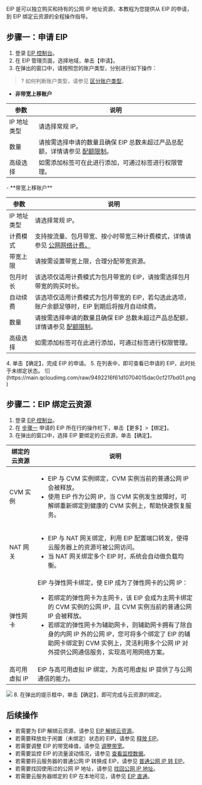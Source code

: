 EIP 是可以独立购买和持有的公网 IP 地址资源，本教程为您提供从 EIP 的申请，到 EIP 绑定云资源的全程操作指导。
## 步骤一：申请 EIP
1. 登录 [EIP 控制台](https://console.cloud.tencent.com/cvm/eip)。
2. 在 EIP 管理页面，选择地域，单击【申请】。
3. 在弹出的窗口中，请按照您的账户类型，分别进行如下操作：
>? 如何判断账户类型，请参见 [区分账户类型](https://tcloud-doc.isd.com/document/product/684/39903)。
>
 - **非带宽上移账户**
<table>
<thead>
<tr>
<th>参数</th>
<th>说明</th>
</tr>
</thead>
<tbody>
<tr>
<td>IP 地址类型</td>
<td>请选择常规 IP。</td>
</tr>
<tr>
<td>数量</td>
<td>请按需选择申请的数量且确保 EIP 总数未超过产品总配额，详情请参见 <a href="https://cloud.tencent.com/document/product/1199/41648?!#.E9.85.8D.E9.A2.9D.E9.99.90.E5.88.B6">配额限制</a>。</td>
</tr>
<tr>
<td>高级选择</td>
<td>如需添加标签可在此进行添加，可通过标签进行权限管理。</td>
</tr>
</tbody></table>
 - **带宽上移账户**<table>
<thead>
<tr>
<th>参数</th>
<th>说明</th>
</tr>
</thead>
<tbody>
<tr>
<td>IP 地址类型</td>
<td>请选择常规 IP。</td>
</tr>
<tr>
<td>计费模式</td>
<td>支持按流量、包月带宽、按小时带宽三种计费模式，详情请参见 <a href="https://buy.cloud.tencent.com/price/idc">公网网络计费。</a></td>
</tr>
<tr>
<td>带宽上限</td>
<td>请按需设置带宽上限，合理分配带宽资源。</td>
</tr>
<tr>
<td>包月时长</td>
<td>该选项仅适用计费模式为包月带宽的 EIP，请按需选择包月带宽的购买时长。</td>
</tr>
<tr>
<td>自动续费</td>
<td>该选项仅适用计费模式为包月带宽的 EIP，若勾选此选项，账户余额足够时，EIP 到期后将按月自动续费。</td>
</tr>
<tr>
<td>数量</td>
<td>请按需选择申请的数量且确保 EIP 总数未超过产品总配额，详情请参见 <a href="https://cloud.tencent.com/document/product/1199/41648?!#.E9.85.8D.E9.A2.9D.E9.99.90.E5.88.B6">配额限制</a>。</td>
</tr>
<tr>
<td>高级选择</td>
<td>如需添加标签可在此进行添加，可通过标签进行权限管理。</td>
</tr>
</tbody></table>
4. 单击【确定】，完成 EIP 的申请。
5. 在列表中，即可查看已申请的 EIP，此时处于未绑定状态。
![](https://main.qcloudimg.com/raw/9492216f61d10704015dac0cf217bd01.png)

## 步骤二：EIP 绑定云资源
1. 登录 [EIP 控制台](https://console.cloud.tencent.com/cvm/eip)。
2. 在 [步骤一](#.E6.AD.A5.E9.AA.A4.E4.B8.80.EF.BC.9A.E7.94.B3.E8.AF.B7-eip) 申请的 EIP 所在行的操作栏下，单击【更多】>【绑定】。
3. 在弹出的窗口中，选择 EIP 要绑定的云资源，单击【确定】。
<table>
<thead>
<tr>
<th width="15%">绑定的云资源</th>
<th width="85%">说明</th>
</tr>
</thead>
<tbody>
<tr>
<td>CVM 实例</td>
<td><ul><li>EIP 与 CVM 实例绑定，CVM 实例当前的普通公网 IP 会被释放。</li><li>使用 EIP 作为公网 IP，当 CVM 实例发生故障时，可解绑重新绑定到健康的 CVM 实例上，帮助快速恢复服务。</li></ul></td>
</tr>
<tr>
<td>NAT 网关</td>
<td><ul><li>EIP 与 NAT 网关绑定，利用 EIP 配置端口转发，使得云服务器上的资源可被公网访问。</li><li>当 NAT 网关绑定多个 EIP 时，系统会自动做负载均衡。</li></ul></td>
</tr>
<tr>
<td>弹性网卡</td>
<td>EIP 与弹性网卡绑定，使 EIP 成为了弹性网卡的公网 IP：
<ul><li>若绑定的弹性网卡为主网卡，该 EIP 会成为主网卡绑定的 CVM 实例的公网 IP，且 CVM 实例当前的普通公网 IP 会被释放。</li><li>若绑定的弹性网卡为辅助网卡，则辅助网卡拥有了除自身的内网 IP 外的公网 IP，您可将多个绑定了 EIP 的辅助网卡绑定到 CVM 实例上，灵活利用多个公网 IP 对外提供公网通信服务，实现高可用网络方案。</td>
</tr>
<tr>
<td>高可用虚拟 IP</td>
<td>EIP 与高可用虚拟 IP 绑定，为高可用虚拟 IP 提供了与公网通信的能力。</td>
</tr>
</tbody></table>
<img src="https://main.qcloudimg.com/raw/2e33d2036ca79f08fc2e3c7992cfe977.png" />
8. 在弹出的提示框中，单击【确定】，即可完成与云资源的绑定。


## 后续操作
- 若需要为 EIP 解绑云资源，请参见 [EIP 解绑云资源](https://cloud.tencent.com/document/product/1199/41703)。
- 若需要释放处于闲置（未绑定）状态的 EIP，请参见 [释放 EIP](https://cloud.tencent.com/document/product/1199/41704)。
- 若需要调整 EIP 的带宽峰值，请参见 [调整带宽](https://cloud.tencent.com/document/product/1199/41705)。
- 若需要监控 EIP 的流量波动情况，请参见 [查看监控数据](https://cloud.tencent.com/document/product/1199/42105)。
- 若需要将云服务器的普通公网 IP 转换成 EIP，请参见 [普通公网 IP 转 EIP](https://cloud.tencent.com/document/product/1199/41706)。
- 若需要找回使用过的公网 IP 地址，请参见 [找回公网 IP 地址](https://cloud.tencent.com/document/product/1199/41708)。
- 若需要云服务器绑定的 EIP 在本地可见，请参见 [EIP 直通](https://cloud.tencent.com/document/product/1199/41709)。


